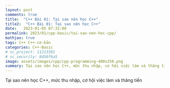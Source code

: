 ```yaml
---
layout: post
comments: true
title:  "C++ Bài 01: Tại sao nên học C++"
title2:  "C++ Bài 01: Tại sao nên học C++"
date:   2023-01-05 07:32:00
permalink: 2023/01/cpp-basic/tai-sao-nen-hoc-cpp/
mathjax: true
tags: C++ C++-cơ-bản
categories: C++-Basic
# sc_project: 11213301
# sc_security: 8d50f6a5
image: assets/images/cpp/cpp-programming-400x250.png
summary: Tại sao nên học C++, mức thu nhập, cơ hội việc làm và thăng tiến
---
```

Tại sao nên học C++, mức thu nhập, cơ hội việc làm và thăng tiến